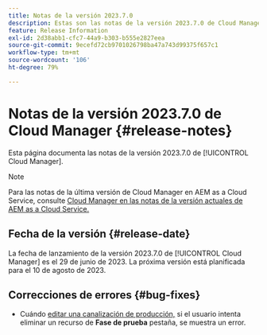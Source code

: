```yaml
---
title: Notas de la versión 2023.7.0
description: Estas son las notas de la versión 2023.7.0 de Cloud Manager.
feature: Release Information
exl-id: 2d38abb1-cfc7-44a9-b303-b555e2827eea
source-git-commit: 9ecefd72cb9701026798ba47a743d99375f657c1
workflow-type: tm+mt
source-wordcount: '106'
ht-degree: 79%

---
```



# Notas de la versión 2023.7.0 de Cloud Manager {#release-notes}

Esta página documenta las notas de la versión 2023.7.0 de [!UICONTROL Cloud Manager].

>[!NOTE]
>
>Para las notas de la última versión de Cloud Manager en AEM as a Cloud Service, consulte [Cloud Manager en las notas de la versión actuales de AEM as a Cloud Service.](https://experienceleague.adobe.com/docs/experience-manager-cloud-service/content/implementing/using-cloud-manager/release-notes-cloud-manager/release-notes-cm-current.html?lang=es)

## Fecha de la versión {#release-date}

La fecha de lanzamiento de la versión 2023.7.0 de [!UICONTROL Cloud Manager] es el 29 de junio de 2023. La próxima versión está planificada para el 10 de agosto de 2023.

## Correcciones de errores {#bug-fixes}

* Cuándo [editar una canalización de producción,](/help/using/managing-pipelines.md#editing-pipelines) si el usuario intenta eliminar un recurso de **Fase de prueba** pestaña, se muestra un error.
